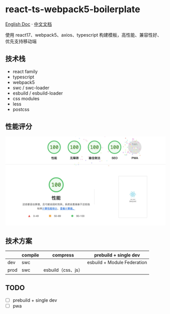 # react-ts-webpack5-boilerplate

[English Doc](./README.md) · [中文文档](./README.zh-CN.md)

使用 react17、webpack5、axios、typescript 构建模板，高性能、兼容性好、优先支持移动端

## 技术栈

- react family
- typescript
- webpack5
- swc / swc-loader
- esbuild / esbuild-loader
- css modules
- less
- postcss

## 性能评分

![lighthouse-pic](./docs/lighthouse-pic-20230113.jpg)

## 技术方案

|      | compile | compress           | prebuild + single dev       |
| ---- | ------- | ------------------ | --------------------------- |
| dev  | swc     |                    | esbuild + Module Federation |
| prod | swc     | esbuild（css、js） |                             |

## TODO

- [ ] prebuild + single dev
- [ ] pwa
